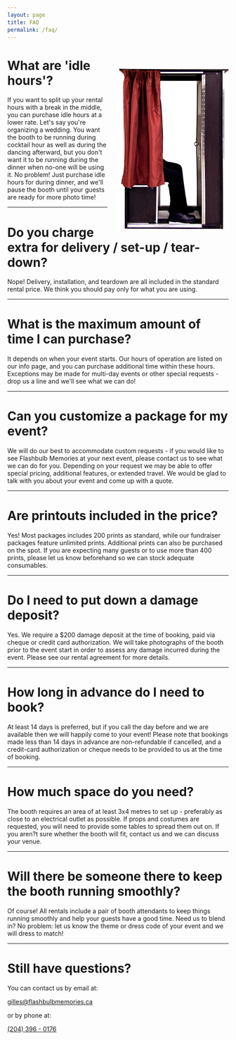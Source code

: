 ```yaml
---
layout: page
title: FAQ
permalink: /faq/
---
```


<div class="image" style="float:right; width:256px; margin:50px 0px 0px 20px;"><img src="/r/i/var/legs.png" alt-text="The Classic Booth"/></div>

# What are 'idle hours'?

If you want to split up your rental hours with a break in the middle, you can purchase idle hours at a lower rate. Let's say you're organizing a wedding. You want the booth to be running during cocktail hour as well as during the dancing afterward, but you don't want it to be running during the dinner when no-one will be using it. No problem! Just purchase idle hours for during dinner, and we'll pause the booth until your guests are ready for more photo time!

---

# Do you charge extra for delivery / set-up / tear-down?

Nope! Delivery, installation, and teardown are all included in the standard rental price. We think you should pay only for what you are using.

---

# What is the maximum amount of time I can purchase?

It depends on when your event starts. Our hours of operation are listed on our info page, and you can purchase additional time within these hours. Exceptions may be made for multi-day events or other special requests - drop us a line and we'll see what we can do!

---

# Can you customize a package for my event?

We will do our best to accommodate custom requests - if you would like to see Flashbulb Memories at your next event, please contact us to see what we can do for you. Depending on your request we may be able to offer special pricing, additional features, or extended travel. We would be glad to talk with you about your event and come up with a quote.

---

# Are printouts included in the price?

Yes! Most packages includes 200 prints as standard, while our fundraiser packages feature unlimited prints. Additional prints can also be purchased on the spot. If you are expecting many guests or to use more than 400 prints, please let us know beforehand so we can stock adequate consumables.

---

# Do I need to put down a damage deposit?

Yes. We require a $200 damage deposit at the time of booking, paid via cheque or credit card authorization. We will take photographs of the booth prior to the event start in order to assess any damage incurred during the event. Please see our rental agreement for more details.

---

# How long in advance do I need to book?

At least 14 days is preferred, but if you call the day before and we are available then we will happily come to your event! Please note that bookings made less than 14 days in advance are non-refundable if cancelled, and a credit-card authorization or cheque needs to be provided to us at the time of booking.

---

# How much space do you need?

The booth requires an area of at least 3x4 metres to set up - preferably as close to an electrical outlet as possible. If props and costumes are requested, you will need to provide some tables to spread them out on. If you aren?t sure whether the booth will fit, contact us and we can discuss your venue.

---

# Will there be someone there to keep the booth running smoothly?

Of course! All rentals include a pair of booth attendants to keep things running smoothly and help your guests have a good time. Need us to blend in? No problem: let us know the theme or dress code of your event and we will dress to match!

---

# Still have questions?

You can contact us by email at:

[gilles@flashbulbmemories.ca](mailto:gilles@flashbulbmemories.ca)

or by phone at:

[(204) 396 - 0176](tel:2043960176)